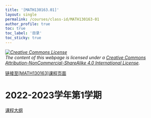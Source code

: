 ```yaml
---
title: '[MATH130163.01]'
layout: single
permalink: /courses/class-id/MATH130163-01
author_profile: true
toc: true
toc_label: '目录'
toc_sticky: true
---
```


<div class='notice--warning'>
	<p><i><a rel='license' href='http://creativecommons.org/licenses/by-nc-sa/4.0/'><img alt='Creative Commons License' style='border-width:0' src='https://i.creativecommons.org/l/by-nc-sa/4.0/88x31.png' /></a><br /> The content of this webpage is licensed under a <a rel='license' href='http://creativecommons.org/licenses/by-nc-sa/4.0/'>Creative Commons Attribution-NonCommercial-ShareAlike 4.0 International License</a>.</i></p>
</div>

<a href='https://fdu-math.github.io/courses/MATH130163'>链接至[MATH130163]课程页面<a>

# 2022-2023学年第1学期

<a href='https://fdu-math.github.io/courses/syllabus/MATH130163.01-2022-2023-1 (Encrypted).pdf'>课程大纲</a>